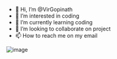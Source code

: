 - 👋 Hi, I’m @VirGopinath
- 👀 I’m interested in coding
- 🌱 I’m currently learning coding
- 💞️ I’m looking to collaborate on project
- 📫 How to reach me on my email

<!---
VirGopinath/VirGopinath is a ✨ special ✨ repository because its `README.md` (this file) appears on your GitHub profile.
You can click the Preview link to take a look at your changes.
--->
![image](https://user-images.githubusercontent.com/91430980/134819166-1bf7f8f5-50f8-4886-8e67-a67d38df8449.png)
